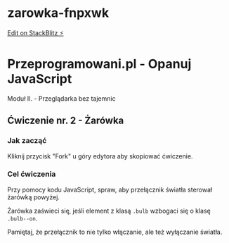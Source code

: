 # zarowka-fnpxwk

[Edit on StackBlitz ⚡️](https://stackblitz.com/edit/zarowka-fnpxwk)

# Przeprogramowani.pl - Opanuj JavaScript

Moduł II. - Przeglądarka bez tajemnic

## Ćwiczenie nr. 2 - Żarówka

### Jak zacząć

Kliknij przycisk "Fork" u góry edytora aby skopiować ćwiczenie.

### Cel ćwiczenia

Przy pomocy kodu JavaScript, spraw, aby przełącznik światła sterował żarówką powyżej.

Żarówka zaświeci się, jeśli element z klasą `.bulb` wzbogaci się o klasę `.bulb--on`.

Pamiętaj, że przełącznik to nie tylko włączanie, ale też wyłączanie światła.
